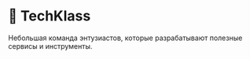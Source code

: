 # 🚀 TechKlass

Небольшая команда энтузиастов, которые разрабатывают полезные сервисы и инструменты. 
